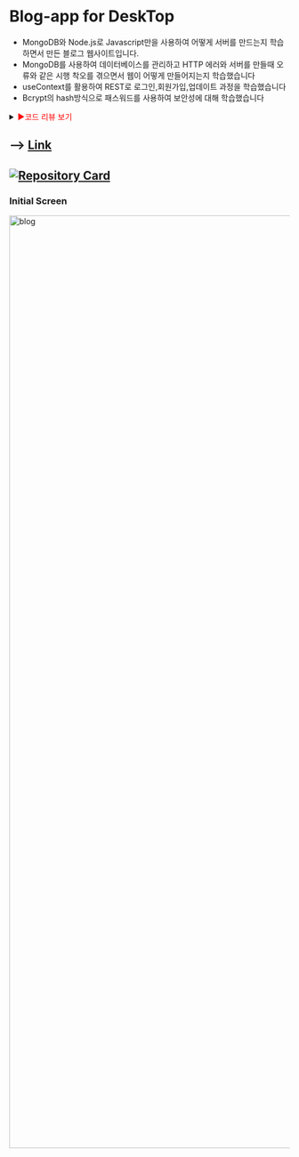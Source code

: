 # Blog-app for DeskTop

- MongoDB와 Node.js로 Javascript만을 사용하여 어떻게 서버를 만드는지 학습하면서 만든 블로그 웹사이트입니다.
- MongoDB를 사용하여 데이터베이스를 관리하고 HTTP 에러와 서버를 만들때 오류와 같은 시행 착오를 겪으면서 웹이 어떻게 만들어지는지 학습했습니다
- useContext를 활용하여 REST로 로그인,회원가입,업데이트 과정을 학습했습니다
- Bcrypt의 hash방식으로 패스워드를 사용하여 보안성에 대해 학습했습니다


<details>
<summary><span style="color:red">&#9658;코드 리뷰 보기</span></summary>
<div markdown="1">       
  
블로그앱은 Node.js와 Node.express를 사용하여 웹 서버를 직접 구현해보고 백엔드와의 협업 과정을 알아보고자 기초적인 REST API를 학습하기 위해 제작한 웹사이트입니다.

데이터플랫폼은 몽고 DB를 이용하고 요청한 파일이나 데이터들을 관리해주었습니다. 서버 쪽은 Model 파일을 생성하여 몽고 스키마를 통해 데이터의 구조와 형식을 정의하는 방법을 학습했고 AUTH CRUD를 구현하면서 비밀번호를 hash로 바꿔주는 비크립트 사용법을 학습했습니다.
프론트 쪽에선 기존 리액트 스테이트 관리는 상위 컴포넌트에서 스테이트를 관리하여 내려주는 방식인데 이를 한번에 관리하고자 useContext를 사용하여 전역 스테이트 관리 공간을 만들어 로컬 스토리지에 담아 관리하였습니다

</div>
</details>

## --> [Link](https://kdn-blog.herokuapp.com/)

## [![Repository Card](https://widget.realdeveloper.pro/api/card?user=kdn0325&repo=blog-app)](https://github.com/kdn0325/blog-app')

### Initial Screen
<img width="1677" alt="blog" src="https://user-images.githubusercontent.com/91298955/168579324-ffb5dc01-6697-4909-b6b2-ed06ad74e036.png">
